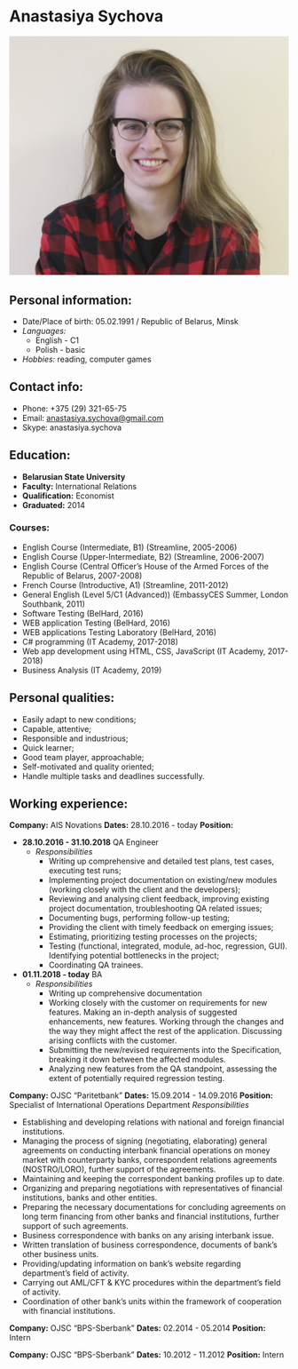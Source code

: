# Anastasiya Sychova
![Profile image should go here](images/profile_img.jpg)

## Personal information:
* Date/Place of birth: 05.02.1991 / Republic of Belarus, Minsk
* *Languages:*
    * English - C1
    * Polish - basic
* *Hobbies:* reading, computer games

## Contact info:
* Phone: +375 (29) 321-65-75
* Email: anastasiya.sychova@gmail.com
* Skype: anastasiya.sychova

## Education:
* **Belarusian State University**
* **Faculty:** International Relations
* **Qualification:** Economist
* **Graduated:** 2014

### Courses:
* English Course (Intermediate, B1) (Streamline, 2005-2006)
* English Course (Upper-Intermediate, B2) (Streamline, 2006-2007)
* English Course (Central Officer’s House of the Armed Forces of the Republic of Belarus, 2007-2008)
* French Course (Introductive, A1) (Streamline, 2011-2012)
* General English (Level 5/C1 (Advanced)) (EmbassyCES Summer, London Southbank, 2011)
* Software Testing (BelHard, 2016)
* WEB application Testing (BelHard, 2016)
* WEB applications Testing Laboratory (BelHard, 2016)
* C# programming (IT Academy, 2017-2018)
* Web app development using HTML, CSS, JavaScript (IT Academy, 2017-2018)
* Business Analysis (IT Academy, 2019) 

## Personal qualities:
* Easily adapt to new conditions;
* Capable, attentive;
* Responsible and industrious;
* Quick learner;
* Good team player, approachable;
* Self-motivated and quality oriented;
* Handle multiple tasks and deadlines successfully.

## Working experience:
**Company:** AIS Novations
**Dates:** 28.10.2016 - today
**Position:**
* **28.10.2016 - 31.10.2018** QA Engineer
    * *Responsibilities*
        * Writing up comprehensive and detailed test plans, test cases, executing test runs;
        * Implementing project documentation on existing/new modules (working closely with the client and the developers);
        * Reviewing and analysing client feedback, improving existing project documentation, troubleshooting QA related issues;
        * Documenting bugs, performing follow-up testing;
        * Providing the client with timely feedback on emerging issues;
        * Estimating, prioritizing testing processes on the projects;
        * Testing (functional, integrated, module, ad-hoc, regression, GUI). Identifying potential bottlenecks in the project;
        * Coordinating QA trainees.
* **01.11.2018 - today** BA
    * *Responsibilities*
        * Writing up comprehensive documentation
        * Working closely with the customer on requirements for new features. Making an in-depth analysis of suggested enhancements, new features. Working through the changes and the way they might affect the rest of the application. Discussing arising conflicts with the customer.
        * Submitting the new/revised requirements into the Specification, breaking it down between the affected modules.
        * Analyzing new features from the QA standpoint, assessing the extent of potentially required regression testing.

**Company:** OJSC “Paritetbank”
**Dates:** 15.09.2014 - 14.09.2016
**Position:** Specialist of International Operations Department
*Responsibilities*
* Establishing and developing relations with national and foreign financial institutions.
* Managing the process of signing (negotiating, elaborating) general agreements on conducting interbank financial operations on money market with counterparty banks, correspondent relations agreements (NOSTRO/LORO), further support of the agreements.
* Maintaining and keeping the correspondent banking profiles up to date.
* Organizing and preparing negotiations with representatives of financial institutions, banks and other entities.
* Preparing the necessary documentations for concluding agreements on long term financing from other banks and financial institutions, further support of such agreements.
* Business correspondence with banks on any arising interbank issue.
* Written translation of business correspondence, documents of bank’s other business units.
* Providing/updating information on bank’s website regarding department’s field of activity.
* Carrying out AML/CFT & KYC procedures within the department’s field of activity.
* Coordination of other bank’s units within the framework of cooperation with financial institutions.

**Company:** OJSC “BPS-Sberbank”
**Dates:** 02.2014 - 05.2014
**Position:** Intern

**Company:** OJSC “BPS-Sberbank”
**Dates:** 10.2012 - 11.2012
**Position:** Intern